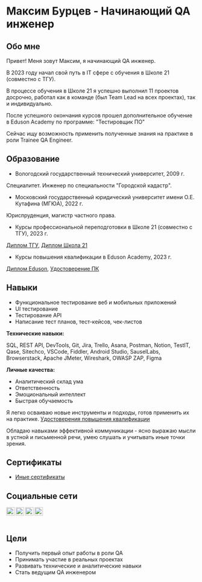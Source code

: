 # Максим Бурцев - Начинающий QA инженер

## Обо мне

Привет! Меня зовут Максим, я начинающий QA инженер.

В 2023 году начал свой путь в IT сфере с обучения в Школе 21 (совместно с ТГУ).

В процессе обучения в Школе 21 я успешно выполнил 11 проектов досрочно, работал как в команде (был Team Lead на всех проектах), так и индивидуально. 

После успешного окончания курсов прошел дополнительное обучение в Eduson Academy по программе: "Тестировщик ПО"

Сейчас ищу возможность применить полученные знания на практике в роли Trainee QA Engineer.


## Образование

- Вологодский государственный технический университет, 2009 г. 

Специалитет. Инженер по специальности "Городской кадастр".

- Московский государственный юридический университет имени О.Е. Кутафина (МГЮА), 2022 г.

Юриспруденция, магистр частного права.

- Курсы профессиональной переподготовки в Школе 21 (совместно с ТГУ), 2023 г.  

[Диплом ТГУ](https://drive.google.com/file/d/1AdUmK0Sj6_c_BpTBsrsWAQzDQ3g1cmGG/view?usp=sharing), [Диплом Школа 21](https://drive.google.com/file/d/1c5dl6TjrmEHnHnly9zZxb5a8CHm8nmwJ/view?usp=drive_link)

- Курсы повышения квалификации в Eduson Academy, 2023 г.

[Диплом Eduson](https://drive.google.com/file/d/152YpFHu8fSTllpPNXkHANCY4sr1VlYTe/view?usp=sharing), [Удостоверение ПК](https://drive.google.com/file/d/12GWq2z_H3xb647Nxisl4XXta2JMxsG8_/view?usp=sharing)


## Навыки  

- Функциональное тестирование веб и мобильных приложений
- UI тестирование
- Тестирование API
- Написание тест планов, тест-кейсов, чек-листов

**Технические навыки:**

SQL, REST API, DevTools, Git, Jira, Trello, Asana, Postman, Notion, TestIT, Qase, Sitechco, VSCode, Fiddler, Android Studio, SauselLabs, Browserstack, Apache JMeter, Wireshark, OWASP ZAP, Figma

**Личные качества:**

- Аналитический склад ума
- Ответственность
- Эмоциональный интеллект 
- Быстрая обучаемость

Я легко осваиваю новые инструменты и подходы, готов применить их на практике. [Удостоверения повышения квалификации](https://drive.google.com/file/d/1lZd6I8vj9d8w3VPxllLjw_YIllKRZCOt/view?usp=sharing)

Обладаю навыками эффективной коммуникации - ясно выражаю мысли в устной и письменной речи, умею слушать и учитывать иные точки зрения.


## Сертификаты

- [Иные сертификаты](https://drive.google.com/file/d/1acexoC2HXLfXNasYXkSBHZ-roUMX02TW/view?usp=sharing)


## Социальные сети

[<img align="left" alt="Максим | Telegram" width="22px" src="https://cdn.jsdelivr.net/npm/simple-icons@v3/icons/telegram.svg" />][telegram]
[<img align="left" alt="Максим | YouTube" width="22px" src="https://cdn.jsdelivr.net/npm/simple-icons@v3/icons/youtube.svg" />][youtube]
[<img align="left" alt="Максим | SoundCloud" width="22px" src="https://cdn.jsdelivr.net/npm/simple-icons@v3/icons/soundcloud.svg" />][soundcloud]
[<img align="left" alt="Максим | Coub" width="22px" src="https://cdn.jsdelivr.net/npm/simple-icons@v3/icons/craftcms.svg" />][coub]

[telegram]: https://t.me/amoraitr 
[youtube]: https://www.youtube.com/channel/UChrlouiUoXNNwSKn3VoQh6g
[soundcloud]: https://soundcloud.com/coubnoob
[coub]: https://coub.com/coubnoob

  
ㅤㅤㅤㅤㅤㅤㅤㅤㅤㅤㅤㅤㅤㅤㅤㅤㅤㅤㅤㅤㅤㅤㅤㅤㅤㅤㅤㅤㅤㅤㅤㅤㅤㅤㅤㅤㅤㅤㅤㅤㅤ
## Цели

- Получить первый опыт работы в роли QA  
- Принимать участие в реальных проектах
- Развивать технические и аналитические навыки
- Стать ведущим QA инженером
